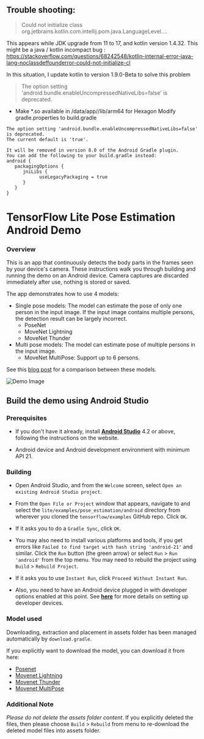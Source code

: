 ## Trouble shooting:

   > Could not initialize class org.jetbrains.kotlin.com.intellij.pom.java.LanguageLevel....  
   
   This appears while JDK upgrade from 11 to 17, and kotlin version 1.4.32.
   This might be a java / kotlin incompact bug : https://stackoverflow.com/questions/68242548/kotlin-internal-error-java-lang-noclassdeffounderror-could-not-initialize-cl


   In this situation, I update kotlin to version 1.9.0-Beta to solve this problem

   > The option setting 'android.bundle.enableUncompressedNativeLibs=false' is deprecated.  
   
   * Make *.so available in /data/app/<APP>/lib/arm64 for Hexagon
   Modify gradle.properties to build.gradle

   ```
   The option setting 'android.bundle.enableUncompressedNativeLibs=false' is deprecated.
   The current default is 'true'.

   It will be removed in version 8.0 of the Android Gradle plugin.
   You can add the following to your build.gradle instead:
   android {
      packagingOptions {
         jniLibs {
               useLegacyPackaging = true
         }
      }
   }
   ```

# TensorFlow Lite Pose Estimation Android Demo

### Overview
This is an app that continuously detects the body parts in the frames seen by
your device's camera. These instructions walk you through building and running
the demo on an Android device. Camera captures are discarded immediately after
use, nothing is stored or saved.

The app demonstrates how to use 4 models:

* Single pose models: The model can estimate the pose of only one person in the
input image. If the input image contains multiple persons, the detection result
can be largely incorrect.
   * PoseNet
   * MoveNet Lightning
   * MoveNet Thunder
* Multi pose models: The model can estimate pose of multiple persons in the
input image.
   * MoveNet MultiPose: Support up to 6 persons.

See this [blog post](https://blog.tensorflow.org/2021/05/next-generation-pose-detection-with-movenet-and-tensorflowjs.html)
for a comparison between these models.

![Demo Image](posenetimage.png)

## Build the demo using Android Studio

### Prerequisites

* If you don't have it already, install **[Android Studio](
 https://developer.android.com/studio/index.html)** 4.2 or
 above, following the instructions on the website.

* Android device and Android development environment with minimum API 21.

### Building
* Open Android Studio, and from the `Welcome` screen, select
`Open an existing Android Studio project`.

* From the `Open File or Project` window that appears, navigate to and select
 the `lite/examples/pose_estimation/android` directory from wherever you
 cloned the `tensorflow/examples` GitHub repo. Click `OK`.

* If it asks you to do a `Gradle Sync`, click `OK`.

* You may also need to install various platforms and tools, if you get errors
 like `Failed to find target with hash string 'android-21'` and similar. Click
 the `Run` button (the green arrow) or select `Run` > `Run 'android'` from the
 top menu. You may need to rebuild the project using `Build` > `Rebuild Project`.

* If it asks you to use `Instant Run`, click `Proceed Without Instant Run`.

* Also, you need to have an Android device plugged in with developer options
 enabled at this point. See **[here](
 https://developer.android.com/studio/run/device)** for more details
 on setting up developer devices.


### Model used
Downloading, extraction and placement in assets folder has been managed
 automatically by `download.gradle`.

If you explicitly want to download the model, you can download it from here:

* [Posenet](https://storage.googleapis.com/download.tensorflow.org/models/tflite/posenet_mobilenet_v1_100_257x257_multi_kpt_stripped.tflite)
* [Movenet Lightning](https://tfhub.dev/google/movenet/singlepose/lightning/)
* [Movenet Thunder](https://tfhub.dev/google/movenet/singlepose/thunder/)
* [Movenet MultiPose](https://tfhub.dev/google/movenet/multipose/lightning/)

### Additional Note
_Please do not delete the assets folder content_. If you explicitly deleted the
 files, then please choose `Build` > `Rebuild` from menu to re-download the
 deleted model files into assets folder.
